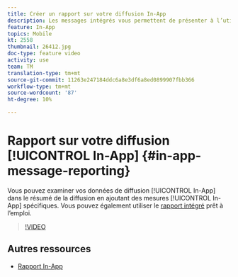 ```yaml
---
title: Créer un rapport sur votre diffusion In-App
description: Les messages intégrés vous permettent de présenter à l’utilisateur des messages intégrés contextuellement pertinents en réponse au comportement en temps réel d’un client au sein de l’application mobile.
feature: In-App
topics: Mobile
kt: 2558
thumbnail: 26412.jpg
doc-type: feature video
activity: use
team: TM
translation-type: tm+mt
source-git-commit: 11263e247184ddc6a8e3df6a8ed0899907fbb366
workflow-type: tm+mt
source-wordcount: '87'
ht-degree: 10%

---
```


# Rapport sur votre diffusion [!UICONTROL In-App] {#in-app-message-reporting}

Vous pouvez examiner vos données de diffusion [!UICONTROL In-App] dans le résumé de la diffusion en ajoutant des mesures [!UICONTROL In-App] spécifiques. Vous pouvez également utiliser le [rapport intégré](https://docs.adobe.com/content/help/en/campaign-standard/using/reporting/list-of-reports/in-app-report.html) prêt à l’emploi.

>[!VIDEO](https://video.tv.adobe.com/v/26412?quality=12)

## Autres ressources

* [Rapport In-App](https://docs.adobe.com/content/help/en/campaign-standard/using/reporting/list-of-reports/in-app-report.html)
